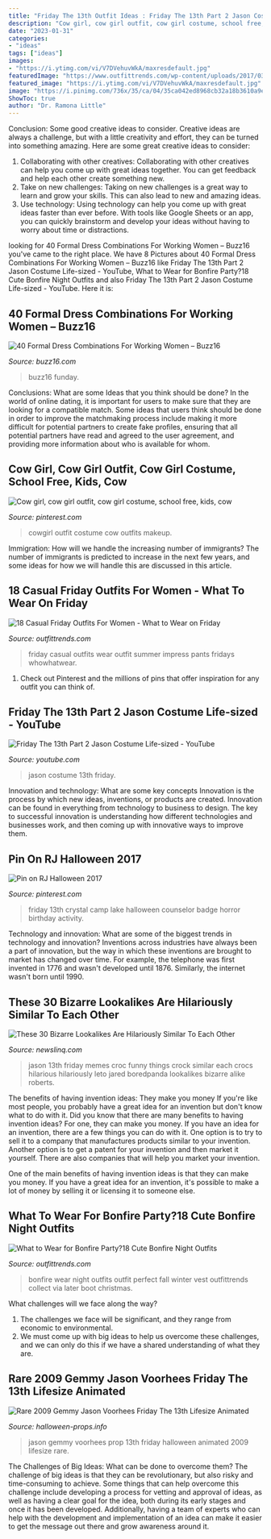 ```yaml
---
title: "Friday The 13th Outfit Ideas : Friday The 13th Part 2 Jason Costume Life-sized"
description: "Cow girl, cow girl outfit, cow girl costume, school free, kids, cow"
date: "2023-01-31"
categories:
- "ideas"
tags: ["ideas"]
images:
- "https://i.ytimg.com/vi/V7DVehuvWkA/maxresdefault.jpg"
featuredImage: "https://www.outfittrends.com/wp-content/uploads/2017/03/what-to-wear-to-impress-your-bosseven-on-casual-friday-1821786.640x0c.jpg"
featured_image: "https://i.ytimg.com/vi/V7DVehuvWkA/maxresdefault.jpg"
image: "https://i.pinimg.com/736x/35/ca/04/35ca042ed8968cb32a18b3610a9ec422--halloween--friday-the-th.jpg"
ShowToc: true
author: "Dr. Ramona Little"
---
```



Conclusion: Some good creative ideas to consider.
Creative ideas are always a challenge, but with a little creativity and effort, they can be turned into something amazing. Here are some great creative ideas to consider: 
1. Collaborating with other creatives: Collaborating with other creatives can help you come up with great ideas together. You can get feedback and help each other create something new. 
2. Take on new challenges: Taking on new challenges is a great way to learn and grow your skills. This can also lead to new and amazing ideas. 
3. Use technology: Using technology can help you come up with great ideas faster than ever before. With tools like Google Sheets or an app, you can quickly brainstorm and develop your ideas without having to worry about time or distractions.

	

		
looking for 40 Formal Dress Combinations For Working Women – Buzz16 you've came to the right place. We have 8 Pictures about 40 Formal Dress Combinations For Working Women – Buzz16 like Friday The 13th Part 2 Jason Costume Life-sized - YouTube, What to Wear for Bonfire Party?18 Cute Bonfire Night Outfits and also Friday The 13th Part 2 Jason Costume Life-sized - YouTube. Here it is:
		
    
## 40 Formal Dress Combinations For Working Women – Buzz16

<img loading=lazy src="https://buzz16.com/wp-content/uploads/2018/11/Formal-Dress-Combinations-For-Working-Women16.jpg" onerror="this.onerror=null;this.src='https://tse1.mm.bing.net/th?id=OIP.FGDnMgYnImqh4bHG5XrvfgHaMK&amp;pid=15.1';" alt="40 Formal Dress Combinations For Working Women – Buzz16">

_Source: buzz16.com_

>buzz16 funday. 

	

Conclusions: What are some Ideas that you think should be done?
In the world of online dating, it is important for users to make sure that they are looking for a compatible match. Some ideas that users think should be done in order to improve the matchmaking process include making it more difficult for potential partners to create fake profiles, ensuring that all potential partners have read and agreed to the user agreement, and providing more information about who is available for whom.

    
## Cow Girl, Cow Girl Outfit, Cow Girl Costume, School Free, Kids, Cow

<img loading=lazy src="https://i.pinimg.com/736x/26/2b/5a/262b5af92a41d9e8024ef0678445d375--cow-girl-costumes-girls-makeup.jpg" onerror="this.onerror=null;this.src='https://tse2.mm.bing.net/th?id=OIP.L7wtW0o6neXo0norqesKhQHaJ3&amp;pid=15.1';" alt="Cow girl, cow girl outfit, cow girl costume, school free, kids, cow">

_Source: pinterest.com_

>cowgirl outfit costume cow outfits makeup. 

	

Immigration: How will we handle the increasing number of immigrants?
The number of immigrants is predicted to increase in the next few years, and some ideas for how we will handle this are discussed in this article.

    
## 18 Casual Friday Outfits For Women - What To Wear On Friday

<img loading=lazy src="https://www.outfittrends.com/wp-content/uploads/2017/03/what-to-wear-to-impress-your-bosseven-on-casual-friday-1821786.640x0c.jpg" onerror="this.onerror=null;this.src='https://tse3.mm.bing.net/th?id=OIP.JX-0prg-OPgg1MpOuHrjegHaLm&amp;pid=15.1';" alt="18 Casual Friday Outfits For Women - What to Wear on Friday">

_Source: outfittrends.com_

>friday casual outfits wear outfit summer impress pants fridays whowhatwear. 

	

1) Check out Pinterest and the millions of pins that offer inspiration for any outfit you can think of.

    
## Friday The 13th Part 2 Jason Costume Life-sized - YouTube

<img loading=lazy src="https://i.ytimg.com/vi/V7DVehuvWkA/maxresdefault.jpg" onerror="this.onerror=null;this.src='https://tse2.mm.bing.net/th?id=OIP.ByV7A6rl8ozkdyTBJJqxfQHaEK&amp;pid=15.1';" alt="Friday The 13th Part 2 Jason Costume Life-sized - YouTube">

_Source: youtube.com_

>jason costume 13th friday. 

	

Innovation and technology: What are some key concepts
Innovation is the process by which new ideas, inventions, or products are created. Innovation can be found in everything from technology to business to design. The key to successful innovation is understanding how different technologies and businesses work, and then coming up with innovative ways to improve them.

    
## Pin On RJ Halloween 2017

<img loading=lazy src="https://i.pinimg.com/736x/35/ca/04/35ca042ed8968cb32a18b3610a9ec422--halloween--friday-the-th.jpg" onerror="this.onerror=null;this.src='https://tse3.mm.bing.net/th?id=OIP.PMHlYvt_XORJRc-AnzCRpgHaKa&amp;pid=15.1';" alt="Pin on RJ Halloween 2017">

_Source: pinterest.com_

>friday 13th crystal camp lake halloween counselor badge horror birthday activity. 

	

Technology and innovation: What are some of the biggest trends in technology and innovation?
Inventions across industries have always been a part of innovation, but the way in which these inventions are brought to market has changed over time. For example, the telephone was first invented in 1776 and wasn't developed until 1876. Similarly, the internet wasn't born until 1990.

    
## These 30 Bizarre Lookalikes Are Hilariously Similar To Each Other

<img loading=lazy src="https://www.newslinq.com/wp-content/uploads/2014/10/Jason-and-this-croc.jpg" onerror="this.onerror=null;this.src='https://tse4.mm.bing.net/th?id=OIP.W143yHzGk7LW6BpeZz4fUgHaHW&amp;pid=15.1';" alt="These 30 Bizarre Lookalikes Are Hilariously Similar To Each Other">

_Source: newslinq.com_

>jason 13th friday memes croc funny things crock similar each crocs hilarious hilariously leto jared boredpanda lookalikes bizarre alike roberts. 

	

The benefits of having invention ideas: They make you money
If you're like most people, you probably have a great idea for an invention but don't know what to do with it. Did you know that there are many benefits to having invention ideas? For one, they can make you money.
If you have an idea for an invention, there are a few things you can do with it. One option is to try to sell it to a company that manufactures products similar to your invention. Another option is to get a patent for your invention and then market it yourself. There are also companies that will help you market your invention.

One of the main benefits of having invention ideas is that they can make you money. If you have a great idea for an invention, it's possible to make a lot of money by selling it or licensing it to someone else.

    
## What To Wear For Bonfire Party?18 Cute Bonfire Night Outfits

<img loading=lazy src="http://www.outfittrends.com/wp-content/uploads/2015/03/cbb9abbe8bdcd5ce3e312a74be0fba7a.jpg" onerror="this.onerror=null;this.src='https://tse3.mm.bing.net/th?id=OIP.VjSiWLTrmEpfiM0AmwhePQHaJ4&amp;pid=15.1';" alt="What to Wear for Bonfire Party?18 Cute Bonfire Night Outfits">

_Source: outfittrends.com_

>bonfire wear night outfits outfit perfect fall winter vest outfittrends collect via later boot christmas. 

	

What challenges will we face along the way?
1. The challenges we face will be significant, and they range from economic to environmental. 
2. We must come up with big ideas to help us overcome these challenges, and we can only do this if we have a shared understanding of what they are.

    
## Rare 2009 Gemmy Jason Voorhees Friday The 13th Lifesize Animated

<img loading=lazy src="http://halloween-props.info/images/RARE-2009-GEMMY-JASON-VOORHEES-FRIDAY-THE-13TH-LIFESIZE-ANIMATED-HALLOWEEN-PROP-02-imo.jpg" onerror="this.onerror=null;this.src='https://tse2.mm.bing.net/th?id=OIP.u6DJFlG-9OoIK3GKJynGUAAAAA&amp;pid=15.1';" alt="Rare 2009 Gemmy Jason Voorhees Friday The 13th Lifesize Animated">

_Source: halloween-props.info_

>jason gemmy voorhees prop 13th friday halloween animated 2009 lifesize rare. 

	

The Challenges of Big Ideas: What can be done to overcome them?
The challenge of big ideas is that they can be revolutionary, but also risky and time-consuming to achieve. Some things that can help overcome this challenge include developing a process for vetting and approval of ideas, as well as having a clear goal for the idea, both during its early stages and once it has been developed. Additionally, having a team of experts who can help with the development and implementation of an idea can make it easier to get the message out there and grow awareness around it.

